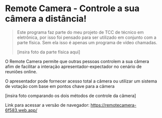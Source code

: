 # Remote Camera - Controle a sua câmera a distância!

> Este programa faz parte do meu projeto de TCC de técnico em eletrônica, por isso foi pensado para ser utilizado em conjunto com a parte física. Sem ela isso é apenas um programa de vídeo chamadas.
>
> [insira foto da parte física aqui]

O Remote Camera permite que outras pessoas controlem a sua câmera afim de facilitar a interação apresentador-expectador no cenário de reuniões online.

O apresentador pode fornecer acesso total a câmera ou utilizar um sistema de votação com base em pontos chave para a câmera

[insira foto comparando os dois métodos de controle da câmera] 

Link para acessar a versão de navegador: https://remotecamera-6f583.web.app/